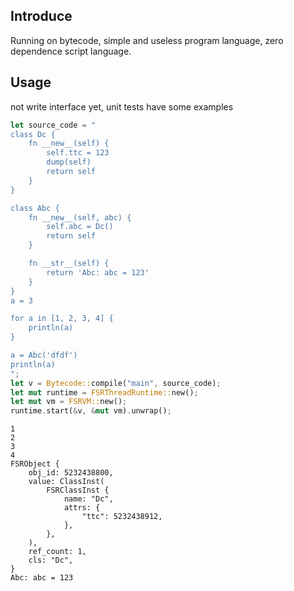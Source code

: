 ## Introduce
Running on bytecode, simple and useless program language, zero dependence script language.
## Usage

not write interface yet, unit tests have some examples

```Rust
let source_code = "
class Dc {
    fn __new__(self) {
        self.ttc = 123
        dump(self)
        return self
    }
}

class Abc {
    fn __new__(self, abc) {
        self.abc = Dc()
        return self
    }

    fn __str__(self) {
        return 'Abc: abc = 123'
    }
}
a = 3

for a in [1, 2, 3, 4] {
    println(a)
}

a = Abc('dfdf')
println(a)
";
let v = Bytecode::compile("main", source_code);
let mut runtime = FSRThreadRuntime::new();
let mut vm = FSRVM::new();
runtime.start(&v, &mut vm).unwrap();
```

```
1
2
3
4
FSRObject {
    obj_id: 5232438800,
    value: ClassInst(
        FSRClassInst {
            name: "Dc",
            attrs: {
                "ttc": 5232438912,
            },
        },
    ),
    ref_count: 1,
    cls: "Dc",
}
Abc: abc = 123
```
